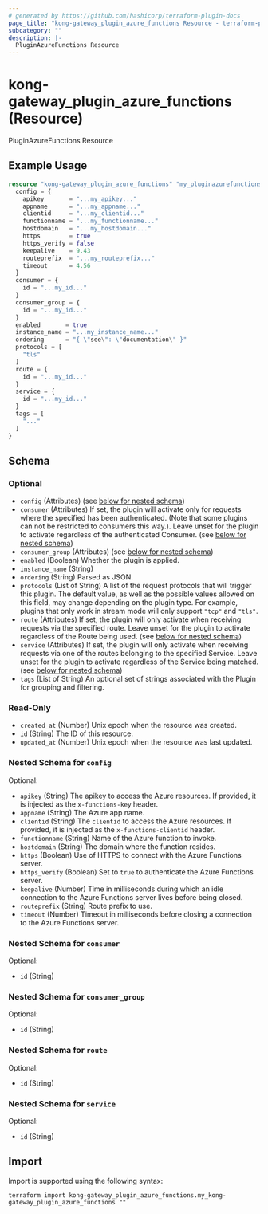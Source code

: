 ```yaml
---
# generated by https://github.com/hashicorp/terraform-plugin-docs
page_title: "kong-gateway_plugin_azure_functions Resource - terraform-provider-kong-gateway"
subcategory: ""
description: |-
  PluginAzureFunctions Resource
---
```


# kong-gateway_plugin_azure_functions (Resource)

PluginAzureFunctions Resource

## Example Usage

```terraform
resource "kong-gateway_plugin_azure_functions" "my_pluginazurefunctions" {
  config = {
    apikey       = "...my_apikey..."
    appname      = "...my_appname..."
    clientid     = "...my_clientid..."
    functionname = "...my_functionname..."
    hostdomain   = "...my_hostdomain..."
    https        = true
    https_verify = false
    keepalive    = 9.43
    routeprefix  = "...my_routeprefix..."
    timeout      = 4.56
  }
  consumer = {
    id = "...my_id..."
  }
  consumer_group = {
    id = "...my_id..."
  }
  enabled       = true
  instance_name = "...my_instance_name..."
  ordering      = "{ \"see\": \"documentation\" }"
  protocols = [
    "tls"
  ]
  route = {
    id = "...my_id..."
  }
  service = {
    id = "...my_id..."
  }
  tags = [
    "..."
  ]
}
```

<!-- schema generated by tfplugindocs -->
## Schema

### Optional

- `config` (Attributes) (see [below for nested schema](#nestedatt--config))
- `consumer` (Attributes) If set, the plugin will activate only for requests where the specified has been authenticated. (Note that some plugins can not be restricted to consumers this way.). Leave unset for the plugin to activate regardless of the authenticated Consumer. (see [below for nested schema](#nestedatt--consumer))
- `consumer_group` (Attributes) (see [below for nested schema](#nestedatt--consumer_group))
- `enabled` (Boolean) Whether the plugin is applied.
- `instance_name` (String)
- `ordering` (String) Parsed as JSON.
- `protocols` (List of String) A list of the request protocols that will trigger this plugin. The default value, as well as the possible values allowed on this field, may change depending on the plugin type. For example, plugins that only work in stream mode will only support `"tcp"` and `"tls"`.
- `route` (Attributes) If set, the plugin will only activate when receiving requests via the specified route. Leave unset for the plugin to activate regardless of the Route being used. (see [below for nested schema](#nestedatt--route))
- `service` (Attributes) If set, the plugin will only activate when receiving requests via one of the routes belonging to the specified Service. Leave unset for the plugin to activate regardless of the Service being matched. (see [below for nested schema](#nestedatt--service))
- `tags` (List of String) An optional set of strings associated with the Plugin for grouping and filtering.

### Read-Only

- `created_at` (Number) Unix epoch when the resource was created.
- `id` (String) The ID of this resource.
- `updated_at` (Number) Unix epoch when the resource was last updated.

<a id="nestedatt--config"></a>
### Nested Schema for `config`

Optional:

- `apikey` (String) The apikey to access the Azure resources. If provided, it is injected as the `x-functions-key` header.
- `appname` (String) The Azure app name.
- `clientid` (String) The `clientid` to access the Azure resources. If provided, it is injected as the `x-functions-clientid` header.
- `functionname` (String) Name of the Azure function to invoke.
- `hostdomain` (String) The domain where the function resides.
- `https` (Boolean) Use of HTTPS to connect with the Azure Functions server.
- `https_verify` (Boolean) Set to `true` to authenticate the Azure Functions server.
- `keepalive` (Number) Time in milliseconds during which an idle connection to the Azure Functions server lives before being closed.
- `routeprefix` (String) Route prefix to use.
- `timeout` (Number) Timeout in milliseconds before closing a connection to the Azure Functions server.


<a id="nestedatt--consumer"></a>
### Nested Schema for `consumer`

Optional:

- `id` (String)


<a id="nestedatt--consumer_group"></a>
### Nested Schema for `consumer_group`

Optional:

- `id` (String)


<a id="nestedatt--route"></a>
### Nested Schema for `route`

Optional:

- `id` (String)


<a id="nestedatt--service"></a>
### Nested Schema for `service`

Optional:

- `id` (String)

## Import

Import is supported using the following syntax:

```shell
terraform import kong-gateway_plugin_azure_functions.my_kong-gateway_plugin_azure_functions ""
```
